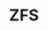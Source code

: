 ---
lang: es
layout: doc
redirect_from:
- /es/wiki/ZFS/
- /es/doc/ZFS/
- /es/doc/zfs/
redirect_to: https://github.com/Qubes-Community/Contents/blob/master/docs/configuration/zfs.md
ref: 111
title: ZFS
---
